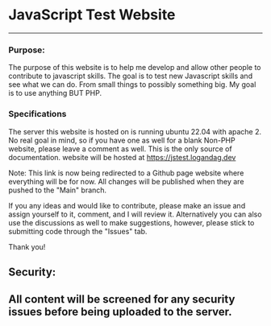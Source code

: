 # JavaScript Test Website

---

### Purpose:

The purpose of this website is to help me develop and allow other people to contribute to javascript skills. The goal is to test new Javascript skills and see what we can do. From small things to possibly something big. My goal is to use anything BUT PHP.

### Specifications

The server this website is hosted on is running ubuntu 22.04 with apache 2. No real goal in mind, so if you have one as well for a blank Non-PHP website, please leave a comment as well. This is the only source of documentation. website will be hosted at https://jstest.logandag.dev

Note: This link is now being redirected to a Github page website where everything will be for now. All changes will be published when they are pushed to the "Main" branch.

 If you any ideas and would like to contribute, please make an issue and assign yourself to it, comment, and I will review it. Alternatively you can also use the discussions as well to make suggestions, however, please stick to submitting code through the "Issues" tab.

 Thank you!

## Security:
## All content will be screened for any security issues before being uploaded to the server.
